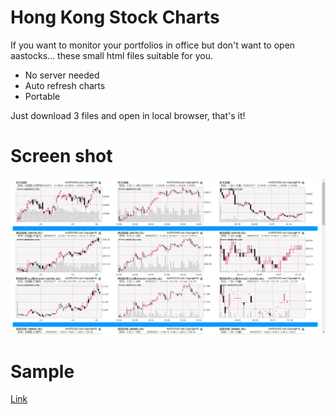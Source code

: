 # Hong Kong Stock Charts
If you want to monitor your portfolios in office but don't want to open aastocks... these small html files suitable for you.

- No server needed
- Auto refresh charts
- Portable

Just download 3 files and open in local browser, that's it!

# Screen shot 
![Screen shot](https://github.com/kooison/hongkongstockcharts/blob/master/screenshot.png?raw=true "Screen shot")

# Sample
[Link](https://kooison.github.io/hongkongstockcharts/stock.html)
